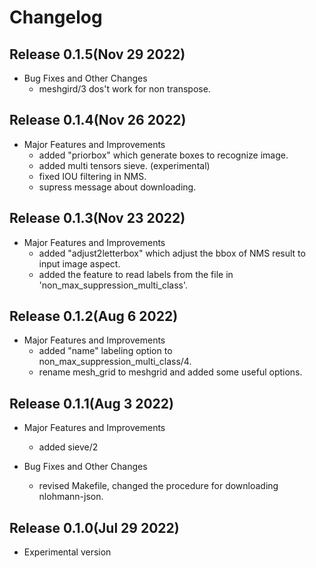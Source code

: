 # Changelog

## Release 0.1.5(Nov 29 2022)

  * Bug Fixes and Other Changes
    * meshgird/3 dos't work for non transpose.

## Release 0.1.4(Nov 26 2022)

  * Major Features and Improvements
    * added "priorbox" which generate boxes to recognize image.
    * added multi tensors sieve. (experimental)
    * fixed IOU filtering in NMS.
    * supress message about downloading.

## Release 0.1.3(Nov 23 2022)

  * Major Features and Improvements
    * added "adjust2letterbox" which adjust the bbox of NMS result to input image aspect.
    * added the feature to read labels from the file in 'non_max_suppression_multi_class'.

## Release 0.1.2(Aug 6 2022)

  * Major Features and Improvements
    * added "name" labeling option to non_max_suppression_multi_class/4.
    * rename mesh_grid to meshgrid and added some useful options.

## Release 0.1.1(Aug 3 2022)

  * Major Features and Improvements
    * added sieve/2

  * Bug Fixes and Other Changes
    * revised Makefile, changed the procedure for downloading nlohmann-json.

## Release 0.1.0(Jul 29 2022)

  * Experimental version
